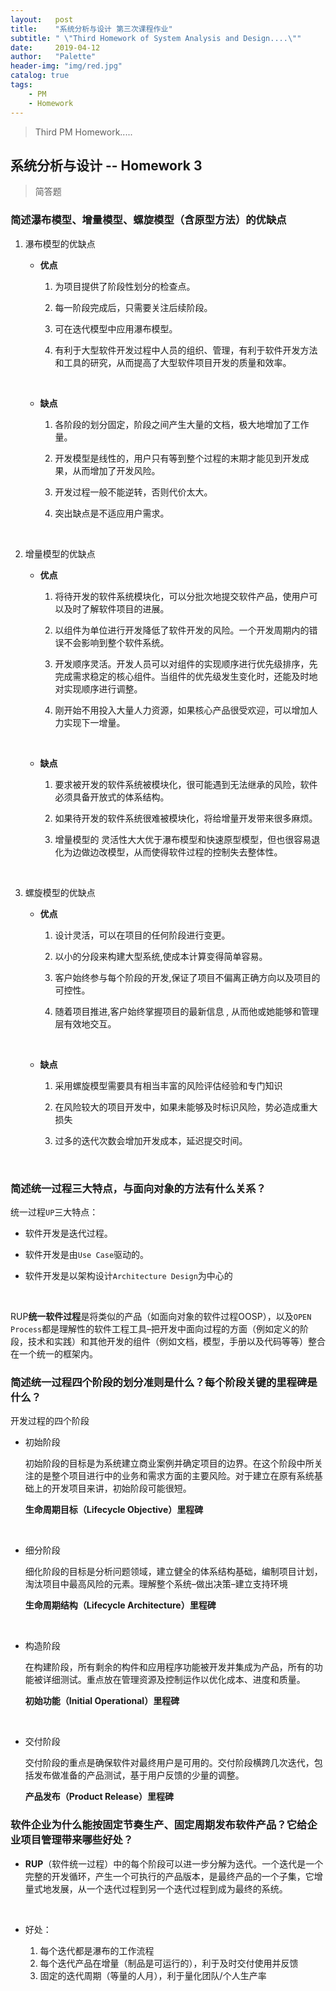 ```yaml
---
layout:   post
title:    "系统分析与设计 第三次课程作业"
subtitle: " \"Third Homework of System Analysis and Design....\""
date:     2019-04-12
author:   "Palette"
header-img: "img/red.jpg"
catalog: true
tags:
    - PM
    - Homework
---
```


> Third PM Homework.....

## 系统分析与设计  --  Homework 3

> 简答题

### 简述瀑布模型、增量模型、螺旋模型（含原型方法）的优缺点
1. 瀑布模型的优缺点

   * **优点**

     1. 为项目提供了阶段性划分的检查点。

     2. 每一阶段完成后，只需要关注后续阶段。

     3. 可在迭代模型中应用瀑布模型。

     4. 有利于大型软件开发过程中人员的组织、管理，有利于软件开发方法和工具的研究，从而提高了大型软件项目开发的质量和效率。

       ​

   * **缺点**

     1. 各阶段的划分固定，阶段之间产生大量的文档，极大地增加了工作量。

     2. 开发模型是线性的，用户只有等到整个过程的末期才能见到开发成果，从而增加了开发风险。

     3. 开发过程一般不能逆转，否则代价太大。

     4. 突出缺点是不适应用户需求。

       ​

2. 增量模型的优缺点

   * **优点**

     1. 将待开发的软件系统模块化，可以分批次地提交软件产品，使用户可以及时了解软件项目的进展。

     2. 以组件为单位进行开发降低了软件开发的风险。一个开发周期内的错误不会影响到整个软件系统。

     3. 开发顺序灵活。开发人员可以对组件的实现顺序进行优先级排序，先完成需求稳定的核心组件。当组件的优先级发生变化时，还能及时地对实现顺序进行调整。

     4. 刚开始不用投入大量人力资源，如果核心产品很受欢迎，可以增加人力实现下一增量。

        ​

   * **缺点**

     1. 要求被开发的软件系统被模块化，很可能遇到无法继承的风险，软件必须具备开放式的体系结构。

     2. 如果待开发的软件系统很难被模块化，将给增量开发带来很多麻烦。

     3. 增量模型的 灵活性大大优于瀑布模型和快速原型模型，但也很容易退化为边做边改模型，从而使得软件过程的控制失去整体性。

        ​



3. 螺旋模型的优缺点

   * **优点**

     1. 设计灵活，可以在项目的任何阶段进行变更。

     2. 以小的分段来构建大型系统,使成本计算变得简单容易。

     3. 客户始终参与每个阶段的开发,保证了项目不偏离正确方向以及项目的可控性。

     4. 随着项目推进,客户始终掌握项目的最新信息 , 从而他或她能够和管理层有效地交互。

        ​

   * **缺点**

     1. 采用螺旋模型需要具有相当丰富的风险评估经验和专门知识

     2. 在风险较大的项目开发中，如果未能够及时标识风险，势必造成重大损失

     3. 过多的迭代次数会增加开发成本，延迟提交时间。

        ​



### 简述统一过程三大特点，与面向对象的方法有什么关系？

统一过程`UP`三大特点：

* 软件开发是迭代过程。

* 软件开发是由`Use Case`驱动的。

* 软件开发是以架构设计`Architecture Design`为中心的

  ​

RUP**统一软件过程**是将类似的产品（如面向对象的软件过程OOSP），以及`OPEN Process`都是理解性的软件工程工具–把开发中面向过程的方面（例如定义的阶段，技术和实践）和其他开发的组件（例如文档，模型，手册以及代码等等）整合在一个统一的框架内。



### 简述统一过程四个阶段的划分准则是什么？每个阶段关键的里程碑是什么？

开发过程的四个阶段

* 初始阶段

  初始阶段的目标是为系统建立商业案例并确定项目的边界。在这个阶段中所关注的是整个项目进行中的业务和需求方面的主要风险。对于建立在原有系统基础上的开发项目来讲，初始阶段可能很短。

  **生命周期目标（Lifecycle Objective）里程碑**

  ​

* 细分阶段

  细化阶段的目标是分析问题领域，建立健全的体系结构基础，编制项目计划，淘汰项目中最高风险的元素。理解整个系统–做出决策–建立支持环境

  **生命周期结构（Lifecycle Architecture）里程碑**

  ​

* 构造阶段

  在构建阶段，所有剩余的构件和应用程序功能被开发并集成为产品，所有的功能被详细测试。重点放在管理资源及控制运作以优化成本、进度和质量。

  **初始功能（Initial Operational）里程碑**

  ​

* 交付阶段

  交付阶段的重点是确保软件对最终用户是可用的。交付阶段横跨几次迭代，包括发布做准备的产品测试，基于用户反馈的少量的调整。

  **产品发布（Product Release）里程碑**



### 软件企业为什么能按固定节奏生产、固定周期发布软件产品？它给企业项目管理带来哪些好处？

* **RUP**（软件统一过程）中的每个阶段可以进一步分解为迭代。一个迭代是一个完整的开发循环，产生一个可执行的产品版本，是最终产品的一个子集，它增量式地发展，从一个迭代过程到另一个迭代过程到成为最终的系统。

  ​

* 好处：

  1. 每个迭代都是瀑布的工作流程
  2. 每个迭代产品在增量（制品是可运行的），利于及时交付使用并反馈
  3. 固定的迭代周期（等量的人月），利于量化团队/个人生产率